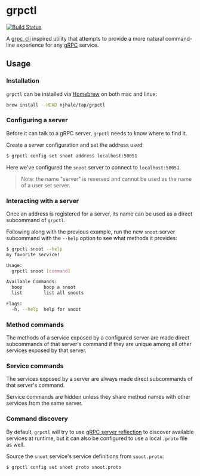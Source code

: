 # grpctl

[![Build Status](https://github.com/njhale/grpctl/workflows/build/badge.svg)](https://github.com/njhale/grpctl/actions)

A [grpc_cli](https://grpc.github.io/grpc/core/md_doc_command_line_tool.html) inspired utility that attempts to provide a more natural command-line experience for any [gRPC](https://grpc.io/) service.

## Usage

### Installation

`grpctl` can be installed via [Homebrew](https://brew.sh) on both mac and linux:

```sh
brew install --HEAD njhale/tap/grpctl
```

### Configuring a server

Before it can talk to a gRPC server, `grpctl` needs to know where to find it.

Create a server configuration and set the address used:

```sh
$ grpctl config set snoot address localhost:50051
```

Here we've configured the `snoot` server to connect to `localhost:50051`.

> Note: the name "server" is reserved and cannot be used as the name of a user set server.

### Interacting with a server

Once an address is registered for a server, its name can be used as a direct subcommand of `grpctl`.

Following along with the previous example, run the new `snoot` server subcommand with the `--help` option to see what methods it provides:

```sh
$ grpctl snoot --help
my favorite service!

Usage:
  grpctl snoot [command]

Available Commands:
  boop        boop a snoot
  list        list all snoots

Flags:
  -h, --help  help for snoot
```

### Method commands

The methods of a service exposed by a configured server are made direct subcommands of that server's command if they are unique among all other services exposed by that server.

### Service commands

The services exposed by a server are always made direct subcommands of that server's command.

Service commands are hidden unless they share method names with other services from the same server.

### Command discovery

By default, `grpctl` will try to use [gRPC server reflection](https://grpc.github.io/grpc/core/md_doc_server-reflection.html) to discover available services at runtime, but it can also be configured to use a local `.proto` file as well.

Source the `snoot` service's service definitions from `snoot.proto`:

```sh
$ grpctl config set snoot proto snoot.proto
```


